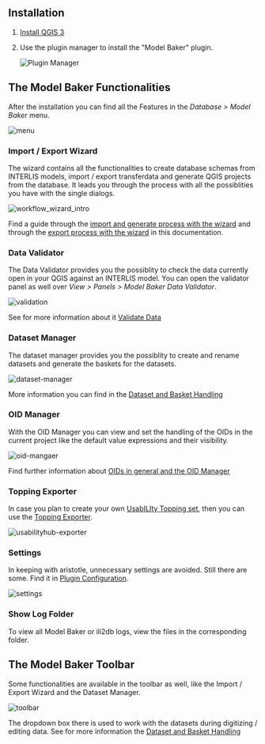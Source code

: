## Installation

1. [Install QGIS 3](https://qgis.org/en/site/forusers/download.html)

2. Use the plugin manager to install the "Model Baker" plugin.

    ![Plugin Manager](../assets/plugin_manager.png)


## The Model Baker Functionalities

After the installation you can find all the Features in the *Database > Model Baker* menu.

![menu](../assets/menu.png)

### Import / Export Wizard

The wizard contains all the functionalities to create database schemas from INTERLIS models, import / export transferdata and generate QGIS projects from the database. It leads you through the process with all the possiblities you have with the single dialogs.

![workflow_wizard_intro](../assets/workflow_wizard_intro.png)

Find a guide through the [import and generate process with the wizard](../import_workflow/) and through the [export process with the wizard](../export_workflow/) in this documentation.

### Data Validator

The Data Validator provides you the possiblity to check the data currently open in your QGIS against an INTERLIS model. You can open the validator panel as well over *View > Panels > Model Baker Data Validator*.

![validation](../assets/validation.png)

See for more information about it [Validate Data](../user_guide/validation.md)

### Dataset Manager

The dataset manager provides you the possiblity to create and rename datasets and generate the baskets for the datasets.

![dataset-manager](../assets/dataset_basket_manager.png)

More information you can find in the [Dataset and Basket Handling](../background_info/basket_handling.md)

### OID Manager

With the OID Manager you can view and set the handling of the OIDs in the current project like the default value expressions and their visibility.

![oid-mangaer](../assets/oid_tid_manager.png)

Find further information about [OIDs in general and the OID Manager](../background_info/oid_tid_generator.md)

### Topping Exporter

In case you plan to create your own [UsabILIty Topping set](../background_info/usabilityhub/modelbaker_integration.md), then you can use the [Topping Exporter](../user_guide/topping_exporter.md).

![usabilityhub-exporter](../assets/usabilityhub_exporter_target.png)

### Settings

In keeping with aristotle, unnecessary settings are avoided. Still there are some. Find it in [Plugin Configuration](plugin_configuration.md).

![settings](../assets/settings_general.png)

### Show Log Folder

To view all Model Baker or ili2db logs, view the files in the corresponding folder.

## The Model Baker Toolbar

Some functionalities are available in the toolbar as well, like the Import / Export Wizard and the Dataset Manager.

![toolbar](../assets/toolbar.png)

The dropdown box there is used to work with the datasets during digitizing / editing data. See for more information the [Dataset and Basket Handling](../background_info/basket_handling.md)
